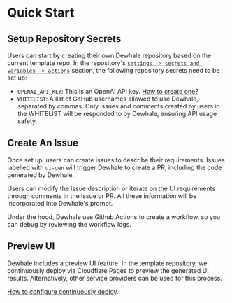 # Quick Start

## Setup Repository Secrets

Users can start by creating their own Dewhale repository based on the current template repo. In the repository's [`settings -> secrets and variables -> actions`](https://docs.github.com/en/actions/security-guides/using-secrets-in-github-actions#creating-secrets-for-a-repository) section, the following repository secrets need to be set up:

- `OPENAI_API_KEY`: This is an OpenAI API key. [How to create one?](https://platform.openai.com/docs/quickstart/account-setup)
- `WHITELIST`: A list of GitHub usernames allowed to use Dewhale, separated by commas. Only issues and comments created by users in the WHITELIST will be responded to by Dewhale, ensuring API usage safety.

## Create An Issue

Once set up, users can create issues to describe their requirements. Issues labelled with `ui-gen` will trigger Dewhale to create a PR, including the code generated by Dewhale.

Users can modify the issue description or iterate on the UI requirements through comments in the issue or PR. All these information will be incorporated into Dewhale's prompt.

Under the hood, Dewhale use Github Actions to create a workflow, so you can debug by reviewing the workflow logs.

## Preview UI

Dewhale includes a preview UI feature. In the template repository, we continuously deploy via Cloudflare Pages to preview the generated UI results. Alternatively, other service providers can be used for this process.

[How to configure continuously deploy](./CD.md).
